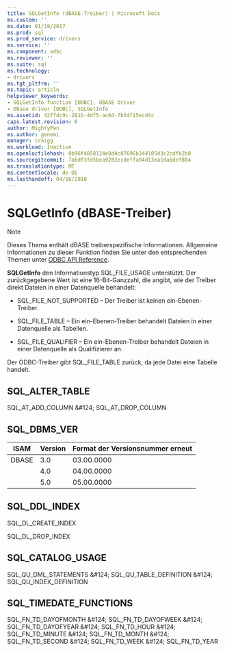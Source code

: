 ```yaml
---
title: SQLGetInfo (dBASE-Treiber) | Microsoft Docs
ms.custom: ''
ms.date: 01/19/2017
ms.prod: sql
ms.prod_service: drivers
ms.service: ''
ms.component: odbc
ms.reviewer: ''
ms.suite: sql
ms.technology:
- drivers
ms.tgt_pltfrm: ''
ms.topic: article
helpviewer_keywords:
- SQLGetInfo function [ODBC], dBASE Driver
- DBase driver [ODBC], SQLGetInfo
ms.assetid: 42ffdc9c-281b-4df5-ac6d-7b34f15ecd4c
caps.latest.revision: 6
author: MightyPen
ms.author: genemi
manager: craigg
ms.workload: Inactive
ms.openlocfilehash: 0b96f4858124e8d4c87696b344105d3c2cdfb2b8
ms.sourcegitcommit: 7a6df3fd5bea9282ecdeffa94d13ea1da6def80a
ms.translationtype: MT
ms.contentlocale: de-DE
ms.lasthandoff: 04/16/2018
---
```

# <a name="sqlgetinfo-dbase-driver"></a>SQLGetInfo (dBASE-Treiber)
> [!NOTE]  
>  Dieses Thema enthält dBASE treiberspezifische Informationen. Allgemeine Informationen zu dieser Funktion finden Sie unter den entsprechenden Themen unter [ODBC API Reference](../../odbc/reference/syntax/odbc-api-reference.md).  
  
 **SQLGetInfo** den Informationstyp SQL_FILE_USAGE unterstützt. Der zurückgegebene Wert ist eine 16-Bit-Ganzzahl, die angibt, wie der Treiber direkt Dateien in einer Datenquelle behandelt:  
  
-   SQL_FILE_NOT_SUPPORTED – Der Treiber ist keinen ein-Ebenen-Treiber.  
  
-   SQL_FILE_TABLE – Ein ein-Ebenen-Treiber behandelt Dateien in einer Datenquelle als Tabellen.  
  
-   SQL_FILE_QUALIFIER – Ein ein-Ebenen-Treiber behandelt Dateien in einer Datenquelle als Qualifizierer an.  
  
 Der ODBC-Treiber gibt SQL_FILE_TABLE zurück, da jede Datei eine Tabelle handelt.  
  
## <a name="sqlaltertable"></a>SQL_ALTER_TABLE  
 SQL_AT_ADD_COLUMN &AMP;#124; SQL_AT_DROP_COLUMN  
  
## <a name="sqldbmsver"></a>SQL_DBMS_VER  
  
|ISAM|Version|Format der Versionsnummer erneut|  
|----------|-------------|-------------------------------|  
|DBASE|3.0|03.00.0000|  
||4.0|04.00.0000|  
||5.0|05.00.0000|  
  
## <a name="sqlddlindex"></a>SQL_DDL_INDEX  
 SQL_DL_CREATE_INDEX  
  
 SQL_DL_DROP_INDEX  
  
## <a name="sqlcatalogusage"></a>SQL_CATALOG_USAGE  
 SQL_QU_DML_STATEMENTS &AMP;#124; SQL_QU_TABLE_DEFINITION &AMP;#124; SQL_QU_INDEX_DEFINITION  
  
## <a name="sqltimedatefunctions"></a>SQL_TIMEDATE_FUNCTIONS  
 SQL_FN_TD_DAYOFMONTH &AMP;#124; SQL_FN_TD_DAYOFWEEK &AMP;#124; SQL_FN_TD_DAYOFYEAR &AMP;#124; SQL_FN_TD_HOUR &AMP;#124; SQL_FN_TD_MINUTE &AMP;#124; SQL_FN_TD_MONTH &AMP;#124; SQL_FN_TD_SECOND &AMP;#124; SQL_FN_TD_WEEK &AMP;#124; SQL_FN_TD_YEAR

